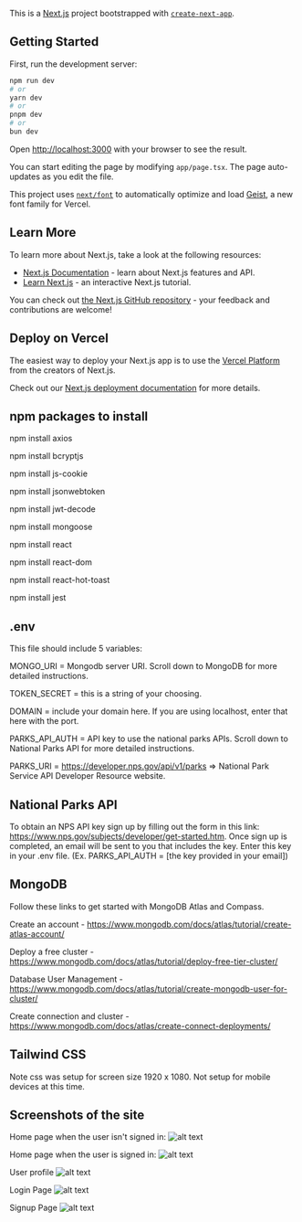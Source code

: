 This is a [Next.js](https://nextjs.org) project bootstrapped with [`create-next-app`](https://nextjs.org/docs/app/api-reference/cli/create-next-app).

## Getting Started

First, run the development server:

```bash
npm run dev
# or
yarn dev
# or
pnpm dev
# or
bun dev
```

Open [http://localhost:3000](http://localhost:3000) with your browser to see the result.

You can start editing the page by modifying `app/page.tsx`. The page auto-updates as you edit the file.

This project uses [`next/font`](https://nextjs.org/docs/app/building-your-application/optimizing/fonts) to automatically optimize and load [Geist](https://vercel.com/font), a new font family for Vercel.

## Learn More

To learn more about Next.js, take a look at the following resources:

- [Next.js Documentation](https://nextjs.org/docs) - learn about Next.js features and API.
- [Learn Next.js](https://nextjs.org/learn) - an interactive Next.js tutorial.

You can check out [the Next.js GitHub repository](https://github.com/vercel/next.js) - your feedback and contributions are welcome!

## Deploy on Vercel

The easiest way to deploy your Next.js app is to use the [Vercel Platform](https://vercel.com/new?utm_medium=default-template&filter=next.js&utm_source=create-next-app&utm_campaign=create-next-app-readme) from the creators of Next.js.

Check out our [Next.js deployment documentation](https://nextjs.org/docs/app/building-your-application/deploying) for more details.

## npm packages to install
npm install axios

npm install bcryptjs

npm install js-cookie

npm install jsonwebtoken

npm install jwt-decode

npm install mongoose

npm install react

npm install react-dom

npm install react-hot-toast

npm install jest


## .env
This file should include 5 variables:

MONGO_URI = Mongodb server URI. Scroll down to MongoDB for more detailed instructions. 

TOKEN_SECRET = this is a string of your choosing.

DOMAIN = include your domain here. If you are using localhost, enter that here with the port. 

PARKS_API_AUTH = API key to use the national parks APIs. Scroll down to National Parks API for more detailed instructions. 

PARKS_URI = https://developer.nps.gov/api/v1/parks => National Park Service API Developer Resource website.

## National Parks API
To obtain an NPS API key sign up by filling out the form in this link: https://www.nps.gov/subjects/developer/get-started.htm. Once sign up is completed, an email will be sent to you that includes the key. Enter this key in your .env file. (Ex. PARKS_API_AUTH = [the key provided in your email])

## MongoDB
Follow these links to get started with MongoDB Atlas and Compass. 

Create an account - https://www.mongodb.com/docs/atlas/tutorial/create-atlas-account/

Deploy a free cluster - https://www.mongodb.com/docs/atlas/tutorial/deploy-free-tier-cluster/

Database User Management - https://www.mongodb.com/docs/atlas/tutorial/create-mongodb-user-for-cluster/

Create connection and cluster - https://www.mongodb.com/docs/atlas/create-connect-deployments/

## Tailwind CSS
Note css was setup for screen size 1920 x 1080. Not setup for mobile devices at this time. 

## Screenshots of the site

Home page when the user isn't signed in:
![alt text](image.png)


Home page when the user is signed in: 
![alt text](image-4.png)


User profile
![alt text](image-3.png)


Login Page
![alt text](image-1.png)


Signup Page
![alt text](image-2.png)
